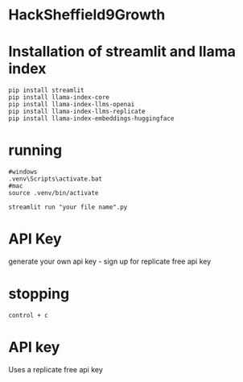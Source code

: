 # HackSheffield9Growth


# Installation of streamlit and llama index
```
pip install streamlit
pip install llama-index-core
pip install llama-index-llms-openai
pip install llama-index-llms-replicate
pip install llama-index-embeddings-huggingface
```

# running
```
#windows
.venv\Scripts\activate.bat
#mac
source .venv/bin/activate
```
```
streamlit run "your file name".py
```
# API Key
generate your own api key - sign up for replicate free api key

# stopping
```
control + c
```


# API key
Uses a replicate free api key

